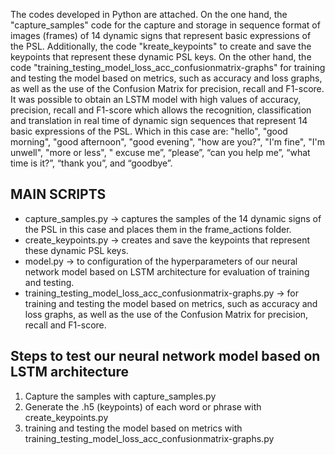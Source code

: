 The codes developed in Python are attached. On the one hand, the "capture_samples" code for the capture and storage in sequence format of images (frames) of 14 dynamic signs that represent basic expressions of the PSL. Additionally, the code "kreate_keypoints" to create and save the keypoints that represent these dynamic PSL keys. On the other hand, the code "training_testing_model_loss_acc_confusionmatrix-graphs" for training and testing the model based on metrics, such as accuracy and loss graphs, as well as the use of the Confusion Matrix for precision, recall and F1-score. It was possible to obtain an LSTM model with high values ​​of accuracy, precision, recall and F1-score which allows the recognition, classification and translation in real time of dynamic sign sequences that represent 14 basic expressions of the PSL. Which in this case are: "hello", "good morning", "good afternoon", "good evening", "how are you?", "I'm fine", "I'm unwell", "more or less", " excuse me”, “please”, “can you help me”, “what time is it?”, “thank you”, and “goodbye”.

## MAIN SCRIPTS
- capture_samples.py → captures the samples of the 14 dynamic signs of the PSL in this case and places them in the frame_actions folder.
- create_keypoints.py → creates and save the keypoints that represent these dynamic PSL keys.
- model.py → to configuration of the hyperparameters of our neural network model based on LSTM architecture for evaluation of training and testing.
- training_testing_model_loss_acc_confusionmatrix-graphs.py → for training and testing the model based on metrics, such as accuracy and loss graphs, as well as the use of the Confusion Matrix for precision, recall and F1-score.

## Steps to test our neural network model based on LSTM architecture
1. Capture the samples with capture_samples.py
2. Generate the .h5 (keypoints) of each word or phrase with create_keypoints.py
3. training and testing the model based on metrics with training_testing_model_loss_acc_confusionmatrix-graphs.py
